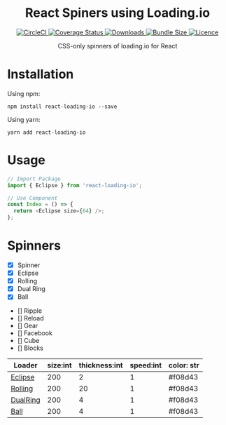 <h1 align="center">React Spiners using Loading.io</h1>

<p align="center">
  <a href="https://circleci.com/gh/imkrunal/react-loading-io">
    <img
      src="https://circleci.com/gh/imkrunal/react-loading-io.svg?style=svg&circle-token=6e459838eadd0d02dedb05352df7d2f3e0590168"
      alt="CircleCI"
    />
  </a>
  <a href='https://coveralls.io/github/imkrunal/react-loading-io?branch=master'>
    <img
      src='https://coveralls.io/repos/github/imkrunal/react-loading-io/badge.svg?branch=master'
      alt='Coverage Status'
    />
  </a>
  <a href='https://www.npmjs.com/package/react-loading-io'>
    <img
      src='https://img.shields.io/npm/dt/react-loading-io.svg'
      alt='Downloads'
    />
  </a>
  <a href='https://www.npmjs.com/package/react-loading-io'>
    <img
      src='https://img.shields.io/bundlephobia/minzip/react-loading-io.svg'
      alt='Bundle Size'
    />
  </a>
  <a href='https://github.com/imkrunal/react-loading-io/blob/master/LICENSE'>
    <img
      src='https://img.shields.io/github/license/imkrunal/react-loading-io.svg'
      alt='Licence'
    />
  </a>
</p>

<p align="center">CSS-only spinners of loading.io for React</p>

# Installation

Using npm:

```shell
npm install react-loading-io --save
```

Using yarn:

```shell
yarn add react-loading-io
```

# Usage

```javascript
// Import Package
import { Eclipse } from 'react-loading-io';

// Use Component
const Index = () => {
  return <Eclipse size={64} />;
};
```

# Spinners

- [x] Spinner
- [x] Eclipse
- [x] Rolling
- [x] Dual Ring
- [x] Ball
- [] Ripple
- [] Reload
- [] Gear
- [] Facebook
- [] Cube
- [] Blocks

| Loader                                                                                  | size:int | thickness:int | speed:int | color: str |
| --------------------------------------------------------------------------------------- | -------- | ------------- | --------- | ---------- |
| [Eclipse](https://imkrunal.github.io/react-loading-io/?path=/story/spinners--eclipse)   | 200      | 2             | 1         | #f08d43    |
| [Rolling](https://imkrunal.github.io/react-loading-io/?path=/story/spinners--rolling)   | 200      | 20            | 1         | #f08d43    |
| [DualRing](https://imkrunal.github.io/react-loading-io/?path=/story/spinners--dualring) | 200      | 4             | 1         | #f08d43    |
| [Ball](https://imkrunal.github.io/react-loading-io/?path=/story/spinners--ball)         | 200      | 4             | 1         | #f08d43    |

